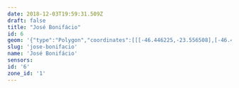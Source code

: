 ```yaml
---
date: 2018-12-03T19:59:31.509Z
draft: false
title: "José Bonifácio"
id: 6
geom: '{"type":"Polygon","coordinates":[[[-46.446225,-23.556508],[-46.446301,-23.55884],[-46.446074,-23.559827],[-46.445906,-23.560059],[-46.445943,-23.560619],[-46.446283,-23.562583],[-46.446487,-23.56465],[-46.446927,-23.567357],[-46.447008,-23.5677],[-46.447458,-23.5688],[-46.447504,-23.569346],[-46.447397,-23.569871],[-46.447151,-23.570528],[-46.445289,-23.574767],[-46.443731,-23.57747],[-46.443412,-23.578153],[-46.443197,-23.578772],[-46.44252,-23.581362],[-46.442309,-23.582189],[-46.442254,-23.582697],[-46.442379,-23.583618],[-46.443059,-23.585052],[-46.443282,-23.585945],[-46.443234,-23.586889],[-46.442839,-23.588473],[-46.442828,-23.588893],[-46.442904,-23.589394],[-46.443194,-23.590126],[-46.444123,-23.591531],[-46.444605,-23.592728],[-46.443835,-23.592794],[-46.443378,-23.592917],[-46.443112,-23.593132],[-46.44297,-23.593124],[-46.442799,-23.592983],[-46.442752,-23.592842],[-46.442688,-23.592287],[-46.442801,-23.591839],[-46.442242,-23.59152],[-46.441355,-23.591394],[-46.441115,-23.591408],[-46.440963,-23.591328],[-46.440723,-23.591308],[-46.440558,-23.591374],[-46.440569,-23.591675],[-46.440464,-23.591865],[-46.44032,-23.591907],[-46.439874,-23.591678],[-46.439633,-23.591738],[-46.439301,-23.592245],[-46.43924,-23.59258],[-46.438857,-23.592847],[-46.43862,-23.593212],[-46.438071,-23.593488],[-46.437486,-23.593596],[-46.437165,-23.593596],[-46.437011,-23.593501],[-46.436852,-23.593223],[-46.436488,-23.59303],[-46.436031,-23.593313],[-46.43562,-23.593781],[-46.435314,-23.593922],[-46.434928,-23.593944],[-46.434208,-23.593762],[-46.433412,-23.593688],[-46.433039,-23.59393],[-46.432725,-23.594026],[-46.432217,-23.594399],[-46.431765,-23.594555],[-46.431681,-23.594508],[-46.431617,-23.594185],[-46.431474,-23.594015],[-46.4309,-23.593875],[-46.430684,-23.594305],[-46.430692,-23.594511],[-46.430515,-23.594628],[-46.430263,-23.594581],[-46.430069,-23.594749],[-46.429852,-23.594796],[-46.429562,-23.594693],[-46.429171,-23.594649],[-46.427274,-23.593855],[-46.426907,-23.593753],[-46.426217,-23.593412],[-46.425555,-23.593488],[-46.424935,-23.59341],[-46.42418,-23.593419],[-46.423616,-23.593287],[-46.423227,-23.593293],[-46.422756,-23.593198],[-46.422485,-23.593048],[-46.422137,-23.593057],[-46.421585,-23.592797],[-46.421409,-23.592638],[-46.421149,-23.592591],[-46.420856,-23.592385],[-46.420588,-23.592343],[-46.420383,-23.592184],[-46.420387,-23.592078],[-46.420253,-23.591988],[-46.419746,-23.592071],[-46.419461,-23.59232],[-46.418725,-23.592304],[-46.418645,-23.59249],[-46.418395,-23.59253],[-46.418069,-23.592709],[-46.417223,-23.591573],[-46.416576,-23.589967],[-46.416345,-23.589717],[-46.415595,-23.589141],[-46.415307,-23.588766],[-46.415199,-23.588474],[-46.414881,-23.586868],[-46.414844,-23.586033],[-46.415167,-23.582709],[-46.415267,-23.582615],[-46.415327,-23.581997],[-46.415569,-23.582094],[-46.415854,-23.581655],[-46.415816,-23.581245],[-46.415893,-23.580788],[-46.415799,-23.580283],[-46.415843,-23.580103],[-46.415709,-23.57999],[-46.415709,-23.579712],[-46.415824,-23.5792],[-46.415948,-23.578968],[-46.41593,-23.578823],[-46.416279,-23.578106],[-46.416265,-23.577898],[-46.416387,-23.577901],[-46.416521,-23.57799],[-46.416675,-23.577966],[-46.416765,-23.577872],[-46.416774,-23.577668],[-46.416924,-23.577594],[-46.417112,-23.577384],[-46.417402,-23.577236],[-46.417626,-23.576976],[-46.417786,-23.576522],[-46.417974,-23.5763],[-46.41793,-23.576184],[-46.417734,-23.57608],[-46.417712,-23.575744],[-46.418073,-23.576098],[-46.418284,-23.576136],[-46.418449,-23.576362],[-46.418764,-23.576254],[-46.418905,-23.576118],[-46.419225,-23.576102],[-46.419601,-23.575817],[-46.420512,-23.575602],[-46.421091,-23.574949],[-46.421726,-23.574457],[-46.42252,-23.573987],[-46.422729,-23.573742],[-46.423607,-23.572288],[-46.423593,-23.571935],[-46.423144,-23.571595],[-46.422764,-23.571171],[-46.422201,-23.569976],[-46.422274,-23.569917],[-46.422015,-23.569369],[-46.42188,-23.568819],[-46.421747,-23.568618],[-46.421825,-23.568053],[-46.421611,-23.567571],[-46.421625,-23.567363],[-46.421437,-23.567243],[-46.421251,-23.566811],[-46.420606,-23.566086],[-46.419967,-23.564768],[-46.420844,-23.56469],[-46.421672,-23.564703],[-46.422502,-23.564812],[-46.423412,-23.565019],[-46.423879,-23.564127],[-46.423981,-23.564074],[-46.424558,-23.564024],[-46.424738,-23.56378],[-46.424699,-23.563728],[-46.424392,-23.563675],[-46.424065,-23.563791],[-46.427047,-23.561038],[-46.426988,-23.560934],[-46.427026,-23.56059],[-46.426944,-23.559909],[-46.426453,-23.559798],[-46.426213,-23.55957],[-46.426284,-23.559247],[-46.426261,-23.559015],[-46.426171,-23.55835],[-46.42603,-23.558247],[-46.425974,-23.558019],[-46.425943,-23.557484],[-46.425303,-23.556372],[-46.424792,-23.555916],[-46.424612,-23.555624],[-46.424777,-23.55473],[-46.424748,-23.554582],[-46.424829,-23.554315],[-46.424854,-23.553862],[-46.424728,-23.553656],[-46.424436,-23.553597],[-46.424873,-23.552671],[-46.426239,-23.548307],[-46.426384,-23.547463],[-46.426364,-23.547031],[-46.426061,-23.545938],[-46.425693,-23.545486],[-46.425375,-23.544863],[-46.425401,-23.54383],[-46.42532,-23.543493],[-46.424861,-23.542776],[-46.424895,-23.542611],[-46.425005,-23.5425],[-46.423077,-23.539501],[-46.423557,-23.539304],[-46.423877,-23.538678],[-46.424741,-23.537532],[-46.425503,-23.53673],[-46.426196,-23.536171],[-46.428255,-23.534866],[-46.428734,-23.534446],[-46.429163,-23.533855],[-46.429527,-23.532759],[-46.438384,-23.535747],[-46.438174,-23.536001],[-46.438025,-23.53648],[-46.438057,-23.537185],[-46.438224,-23.537567],[-46.439477,-23.539449],[-46.43968,-23.540159],[-46.439653,-23.540649],[-46.439242,-23.542475],[-46.439241,-23.542885],[-46.440381,-23.543072],[-46.440343,-23.543212],[-46.440762,-23.543369],[-46.440849,-23.543251],[-46.441625,-23.543723],[-46.441635,-23.543786],[-46.441944,-23.543925],[-46.445588,-23.546184],[-46.445029,-23.548673],[-46.445199,-23.551963],[-46.445041,-23.552665],[-46.444982,-23.55483],[-46.445164,-23.55623],[-46.445261,-23.556416],[-46.445838,-23.5566],[-46.446225,-23.556508]]]}'
slug: 'jose-bonifacio'
name: 'José Bonifácio'
sensors:
id: '6'
zone_id: '1'
---
```

		